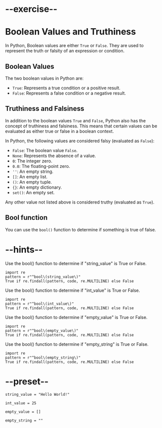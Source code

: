 # --exercise--

# Boolean Values and Truthiness

In Python, Boolean values are either `True` or `False`. They are used to represent the truth or falsity of an expression or condition.

## Boolean Values

The two boolean values in Python are:

- `True`: Represents a true condition or a positive result.
- `False`: Represents a false condition or a negative result.

## Truthiness and Falsiness

In addition to the boolean values `True` and `False`, Python also has the concept of truthiness and falsiness. This means that certain values can be evaluated as either true or false in a boolean context.

In Python, the following values are considered falsy (evaluated as `False`):

- `False`: The boolean value `False`.
- `None`: Represents the absence of a value.
- `0`: The integer zero.
- `0.0`: The floating-point zero.
- `''`: An empty string.
- `[]`: An empty list.
- `()`: An empty tuple.
- `{}`: An empty dictionary.
- `set()`: An empty set.

Any other value not listed above is considered truthy (evaluated as `True`).

## Bool function

You can use the `bool()` function to determine if something is true of false.

# --hints--

Use the bool() function to determine if "string_value" is True or False.

```
import re
pattern = r"^bool\(string_value\)"
True if re.findall(pattern, code, re.MULTILINE) else False
```

Use the bool() function to determine if "int_value" is True or False.

```
import re
pattern = r"^bool\(int_value\)"
True if re.findall(pattern, code, re.MULTILINE) else False
```

Use the bool() function to determine if "empty_value" is True or False.

```
import re
pattern = r"^bool\(empty_value\)"
True if re.findall(pattern, code, re.MULTILINE) else False
```

Use the bool() function to determine if "empty_string" is True or False.

```
import re
pattern = r"^bool\(empty_string\)"
True if re.findall(pattern, code, re.MULTILINE) else False
```

# --preset--

```
string_value = "Hello World!"

int_value = 25

empty_value = []

empty_string = ""
```